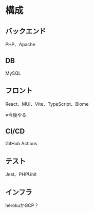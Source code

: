 # 構成
## バックエンド
PHP、Apache
## DB
MySQL
## フロント
React、MUI、Vite、TypeScript、Biome

※今後やる
## CI/CD
GitHub Actions
## テスト
Jest、PHPUnit
## インフラ
herokuかGCP？